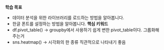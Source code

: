 

**학습 목표**  
- 데이터 분석을 위한 라이브러리를 로드하는 방법을 알아봅니다.
- 한글 폰트를 설정하는 방법을 알아봅니다.
**핵심 키워드**
- df.pivot_table() -> groupby에서 사용하기 쉽게 변한 pivot_table이다. 그룹화해주는거 
- sns.heatmap() -> 시각화의 한 종류 직관적으로 나타내기 좋음

